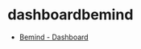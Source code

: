 # dashboardbemind


- [Bemind - Dashboard](http://eimercooney.github.io/dashboardbemind/index.html)
